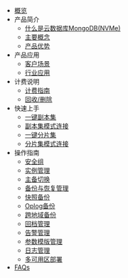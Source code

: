
* [概览](/mongodb_nvme/README)
* 产品简介
    * [什么是云数据库MongoDB(NVMe)](/mongodb_nvme/product/concept)
    * [主要概念](/mongodb_nvme/product/terminology)
    * [产品优势](/mongodb_nvme/product/superiority)
* 产品应用
    * [客户场景](/mongodb_nvme/use/user)
    * [行业应用](/mongodb_nvme/use/industry)
* 计费说明
    * [计费指南](/mongodb_nvme/price/bill)
    * [回收/删除](/mongodb_nvme/price/recycle)
* 快速上手
    * [一键副本集](/mongodb_nvme/quick/replicaset)
    * [副本集模式连接](/mongodb_nvme/quick/con-replicaset)
    * [一键分片集](/mongodb_nvme/quick/cluster)
    * [分片集模式连接](/mongodb_nvme/quick/con-shard)
* 操作指南
    * [安全组](/mongodb_nvme/guide/secgrp)
    * [实例管理](/mongodb_nvme/guide/instance)
    * [主备切换](/mongodb_nvme/guide/switch)
    * [备份与恢复管理](/mongodb_nvme/guide/backup)
    * [快照备份](/mongodb_nvme/guide/snapshot)
    * [Oplog备份](/mongodb_nvme/guide/oplog_backup)
    * [跨地域备份](/mongodb_nvme/guide/cross_backup)
    * [回档管理](/mongodb_nvme/guide/recover)
    * [告警管理](/mongodb_nvme/guide/monitor)
    * [参数模版管理](/mongodb_nvme/guide/config_template)
    * [日志管理](/mongodb_nvme/guide/log_new)
    * [多可用区部署](/mongodb_nvme/guide/cross_zone)
* [FAQs](/mongodb_nvme/faqs)
    
